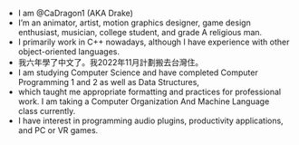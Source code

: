- I am @CaDragon1 (AKA Drake)
- I’m an animator, artist, motion graphics designer, game design enthusiast, musician, college student, and grade A religious man. 
- I primarily work in C++ nowadays, although I have experience with other object-oriented languages. 
- 我六年學了中文了。我2022年11月計劃搬去台灣住。
- I am studying Computer Science and have completed Computer Programming 1 and 2 as well as Data Structures, 
- which taught me appropriate formatting and practices for professional work. I am taking a Computer Organization And Machine Language class currently.
- I have interest in programming audio plugins, productivity applications, and PC or VR games.

<!---
CaDragon1/CaDragon1 is a ✨ special ✨ repository because its `README.md` (this file) appears on your GitHub profile.
You can click the Preview link to take a look at your changes.
--->
